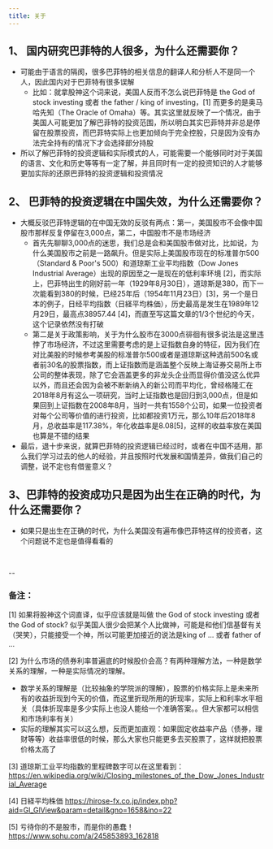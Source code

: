 ```yaml
---
title: 关于
---
```


## 1、 国内研究巴菲特的人很多，为什么还需要你？

- 可能由于语言的隔阂，很多巴菲特的相关信息的翻译人和分析人不是同一个人，因此国内对于巴菲特有很多误解
  - 比如：就拿股神这个词来说，美国人反而不怎么说巴菲特是 the God of stock investing 或者 the father / king of investing，[1] 而更多的是奥马哈先知（The Oracle of Omaha）等。其实这里就反映了一个情况，由于美国人可能更加了解巴菲特的投资范围，所以明白其实巴菲特并非总是停留在股票投资，而巴菲特实际上也更加倾向于完全控股，只是因为没有办法完全持有的情况下才会选择部分持股
- 所以了解巴菲特的投资逻辑和实际模式的人，可能需要一个能够同时对于美国的语言、文化和历史等等有一定了解，并且同时有一定的投资知识的人才能够更加实际的还原巴菲特的投资逻辑和投资情况

## 2、 巴菲特的投资逻辑在中国失效，为什么还需要你？

- 大概反驳巴菲特逻辑的在中国无效的反驳有两点：第一，美国股市不会像中国股市那样反复停留在3,000点，第二，中国股市不是市场经济
  - 首先先聊聊3,000点的迷思，我们总是会和美国股市做对比，比如说，为什么美国股市之前是一路飙升。但是实际上美国股市现在的标准普尔500（Standard & Poor's 500）和道琼斯工业平均指数（Dow Jones Industrial Average）出现的原因至之一是现在的低利率环境 [2]，而实际上，巴菲特出生的刚好前一年（1929年8月30日），道琼斯是380，而下一次能看到380的时候，已经25年后（1954年11月23日）[3]，另一个是日本的例子，日经平均指数（日経平均株価），历史最高是发生在1989年12月29日，最高点38957.44 [4]，而直至写这篇文章的1/3个世纪的今天，这个记录依然没有打破
  - 第二是关于政策影响，关于为什么股市在3000点徘徊有很多说法是这里违悖了市场经济，不过这里需要考虑的是上证指数自身的特征，因为我们在对比美股的时候参考美股的标准普尔500或者是道琼斯这种选前500名或者前30名的股票指数，而上证指数而是涵盖整个反映上海证券交易所上市公司的整体表现，除了它会涵盖更多的非龙头企业而显得价值没这么优异以外，而且还会因为会被不断新纳入的新公司而平均化，曾经格隆汇在2018年8月有这么一项研究，当时上证指数也是回归到3,000点，但是如果回到上证指数在2008年8月，当时一共有1558个公司，如果一位投资者对每个公司等价值的进行投资，比如都投资1万元，那么10年后2018年8月，总收益率是117.38%，年化收益率是8.08[5]，这样的收益率放在美国也算是不错的结果
- 最后，退十步来说，就算巴菲特的投资逻辑已经过时，或者在中国不适用，那么我们学习过去的他人的经验，并且按照时代发展和国情差异，做我们自己的调整，说不定也有借鉴意义？

## 3、巴菲特的投资成功只是因为出生在正确的时代，为什么还需要你？

- 如果只是出生在正确的时代，为什么美国没有遍布像巴菲特这样的投资者，这个问题说不定也是值得看看的


<br>

--

### 备注：

[1] 如果将股神这个词直译，似乎应该就是叫做 the God of stock investing 或者the God of stock? 似乎美国人很少会把某个人比做神，可能是和他们信基督有关（哭笑），只能接受一个神，所以可能更加接近的说法是king of ... 或者 father of ...

[2] 为什么市场的债券利率普遍底的时候股价会高？有两种理解方法，一种是数学关系的理解，一种是实际情况的理解。

- 数学关系的理解是（比较抽象的学院派的理解），股票的价格实际上是未来所有的收益折现到今天的价值，而这里折现所用的折现率，实际上和利率水平相关（具体折现率是多少实际上也没人能给一个准确答案。。但大家都可以相信和市场利率有关）
- 实际的理解其实可以这么想，反而更加直观：如果固定收益率产品（债券，理财等等）收益率很低的时候，那么大家也只能更多去买股票了，这样就把股票价格太高了

[3] 道琼斯工业平均指数的里程碑数字可以在这里看到：<https://en.wikipedia.org/wiki/Closing_milestones_of_the_Dow_Jones_Industrial_Average>

[4] 日経平均株価 <https://hirose-fx.co.jp/index.php?aid=Gl_GlView&param=detail&gno=1658&ino=22>

[5]  亏待你的不是股市，而是你的愚蠢！ <https://www.sohu.com/a/245853893_162818>
